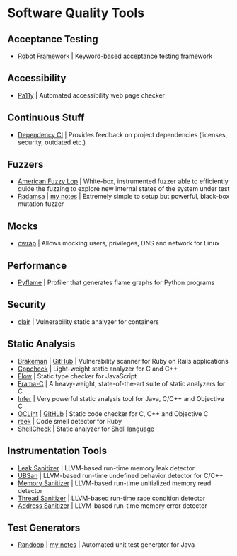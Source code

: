 # Software Quality Tools

## Acceptance Testing

- [Robot Framework](http://robotframework.org/) | Keyword-based acceptance testing framework

## Accessibility

- [Pa11y](http://pa11y.org/) | Automated accessibility web page checker

## Continuous Stuff

- [Dependency CI](https://dependencyci.com/) | Provides feedback on project dependencies (licenses, security, outdated etc.)

## Fuzzers

- [American Fuzzy Lop](http://lcamtuf.coredump.cx/afl/) | White-box, instrumented fuzzer able to efficiently guide the fuzzing to explore new internal states of the system under test
- [Radamsa](https://github.com/aoh/radamsa) | [my notes](https://petr-muller.github.io/tools/2018/01/05/radamsa.html) | Extremely simple to setup but powerful, black-box mutation fuzzer

## Mocks

- [cwrap](https://cwrap.org/) | Allows mocking users, privileges, DNS and network for Linux

## Performance

- [Pyflame](https://github.com/uber/pyflame) | Profiler that generates flame graphs for Python programs

## Security

- [clair](https://github.com/coreos/clair) | Vulnerability static analyzer for containers

## Static Analysis

- [Brakeman](https://brakemanscanner.org/) | [GitHub](https://github.com/presidentbeef/brakeman) | Vulnerability scanner for Ruby on Rails applications
- [Cppcheck](https://github.com/danmar/cppcheck) | Light-weight static analyzer for C and C++
- [Flow](https://flow.org/) | Static type checker for JavaScript
- [Frama-C](http://frama-c.com/) | A heavy-weight, state-of-the-art suite of static analyzers for C
- [Infer](http://fbinfer.com/) | Very powerful static analysis tool for Java, C/C++ and Objective C
- [OCLint](http://oclint.org/) | [GitHub](https://github.com/oclint/oclint) | Static code checker for C, C++ and Objective C
- [reek](https://github.com/troessner/reek) | Code smell detector for Ruby
- [ShellCheck](https://www.shellcheck.net/) | Static analyzer for Shell language

## Instrumentation Tools

- [Leak Sanitizer](https://clang.llvm.org/docs/LeakSanitizer.html) | LLVM-based run-time memory leak detector
- [UBSan](https://clang.llvm.org/docs/UndefinedBehaviorSanitizer.html) | LLVM-based run-time undefined behavior detector for C/C++
- [Memory Sanitizer](https://clang.llvm.org/docs/MemorySanitizer.html) | LLVM-based run-time unitialized memory read detector
- [Thread Sanitizer](https://clang.llvm.org/docs/ThreadSanitizer.html) | LLVM-based run-time race condition detector
- [Address Sanitizer](https://clang.llvm.org/docs/AddressSanitizer.html) | LLVM-based run-time memory error detector

## Test Generators

- [Randoop](https://randoop.github.io/randoop/) | [my notes](https://petr-muller.github.io/tools/2017/12/25/randoop.html) | Automated unit test generator for Java

